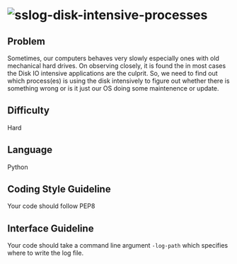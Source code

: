 # ![ss](http://icons.iconarchive.com/icons/harwen/simple/32/Hard-Drive-icon.png)log-disk-intensive-processes 

## Problem
Sometimes, our computers behaves very slowly especially ones with old mechanical hard drives. On observing closely, it is found the in most cases the Disk IO intensive applications are the culprit. So, we need to find out which process(es) is using the disk intensively to figure out whether there is something wrong or is it just our OS doing some maintenence or update. 

## Difficulty
Hard

## Language
Python

## Coding Style Guideline
Your code should follow PEP8

## Interface Guideline
Your code should take a command line argument `-log-path` which specifies where to write the log file.
